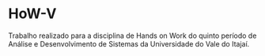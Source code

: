 # HoW-V
Trabalho realizado para a disciplina de Hands on Work do quinto período de Análise e Desenvolvimento de Sistemas da Universidade do Vale do Itajaí.
